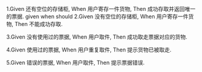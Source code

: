 1.Given 还有空位的存储柜, When 用户寄存一件货物, Then 成功存取并返回唯一的票据.
given when should
2.Given 没有空位的存储柜, When 用户寄存一件货物, Then 不能成功存取.



3.Given 没有使用过的票据, When 用户取件, Then 成功取走票据对应的货物.

4.Given 使用过的票据, When 用户重复取件, Then 提示货物已被取走.

5.Given 错误的票据, When 用户取件, Then 提示票据错误.
